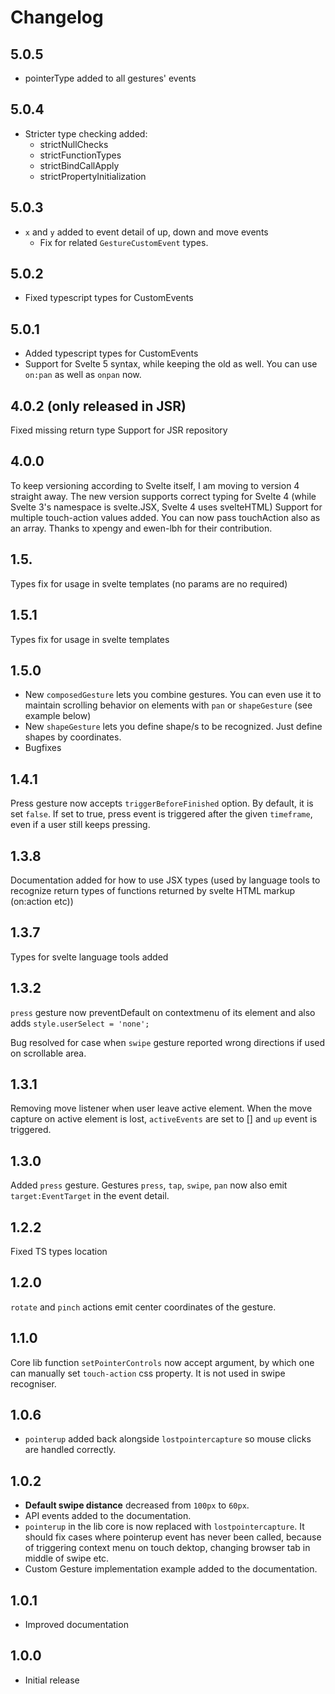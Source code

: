# Changelog

## 5.0.5

- pointerType added to all gestures' events

## 5.0.4

- Stricter type checking added: 
  - strictNullChecks
  - strictFunctionTypes
  - strictBindCallApply
  - strictPropertyInitialization

## 5.0.3

- `x` and `y` added to event detail of up, down and move events
  - Fix for related `GestureCustomEvent` types.

## 5.0.2

- Fixed typescript types for CustomEvents

## 5.0.1

- Added typescript types for CustomEvents
- Support for Svelte 5 syntax, while keeping the old as well. You can use `on:pan` as well as `onpan` now.

## 4.0.2 (only released in JSR)

Fixed missing return type
Support for JSR repository

## 4.0.0

To keep versioning according to Svelte itself, I am moving to version 4 straight away.
The new version supports correct typing for Svelte 4 (while Svelte 3's namespace is svelte.JSX, Svelte 4 uses svelteHTML)
Support for multiple touch-action values added. You can now pass touchAction also as an array.
Thanks to xpengy and ewen-lbh for their contribution.

## 1.5.

Types fix for usage in svelte templates (no params are no required)

## 1.5.1

Types fix for usage in svelte templates

## 1.5.0

- New `composedGesture` lets you combine gestures. You can even use it to maintain scrolling behavior on elements with `pan` or `shapeGesture` (see example below)
- New `shapeGesture` lets you define shape/s to be recognized. Just define shapes by coordinates.
- Bugfixes

## 1.4.1

Press gesture now accepts `triggerBeforeFinished` option. By default, it is set `false`. If set to true, press event is triggered after the given `timeframe`, even if a user still keeps pressing.

## 1.3.8

Documentation added for how to use JSX types (used by language tools to recognize return types of functions returned by svelte HTML markup (on:action etc))

## 1.3.7

Types for svelte language tools added

## 1.3.2

`press` gesture now preventDefault on contextmenu of its element and also adds `style.userSelect = 'none';`

Bug resolved for case when `swipe` gesture reported wrong directions if used on scrollable area.

## 1.3.1

Removing move listener when user leave active element.
When the move capture on active element is lost, `activeEvents` are set to [] and `up` event is triggered.

## 1.3.0

Added `press` gesture.
Gestures `press`, `tap`, `swipe`, `pan` now also emit `target:EventTarget` in the event detail.

## 1.2.2

Fixed TS types location

## 1.2.0

`rotate` and `pinch` actions emit center coordinates of the gesture.

## 1.1.0

Core lib function `setPointerControls` now accept argument, by which one can manually set `touch-action` css property. It is not used in swipe recogniser.

## 1.0.6

- `pointerup` added back alongside `lostpointercapture` so mouse clicks are handled correctly.

## 1.0.2

- **Default swipe distance** decreased from `100px` to `60px`.
- API events added to the documentation.
- `pointerup` in the lib core is now replaced with `lostpointercapture`. It should fix cases where pointerup event has never been called, because of triggering context menu on touch dektop, changing browser tab in middle of swipe etc.
- Custom Gesture implementation example added to the documentation.

## 1.0.1

- Improved documentation

## 1.0.0

- Initial release
